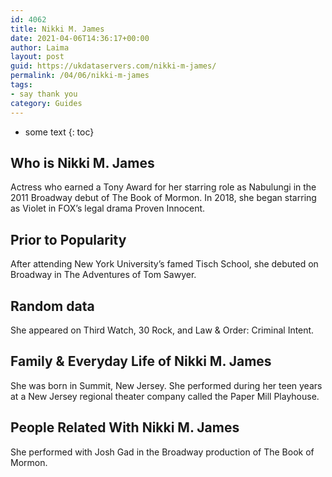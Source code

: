 ```yaml
---
id: 4062
title: Nikki M. James
date: 2021-04-06T14:36:17+00:00
author: Laima
layout: post
guid: https://ukdataservers.com/nikki-m-james/
permalink: /04/06/nikki-m-james
tags:
- say thank you
category: Guides
---
```


* some text
{: toc}


## Who is Nikki M. James
                  
                  
                  
Actress who earned a Tony Award for her starring role as Nabulungi in the 2011 Broadway debut of The Book of Mormon. In 2018, she began starring as Violet in FOX&#8217;s legal drama Proven Innocent.
                  
              
            
              
            
                
                
                
## Prior to Popularity
                  
                  
                  
After attending New York University&#8217;s famed Tisch School, she debuted on Broadway in The Adventures of Tom Sawyer.
                  
              
            
              
            
                
                
                
## Random data
                  
                  
                  
She appeared on Third Watch, 30 Rock, and Law & Order: Criminal Intent.
                  
              
            
              
            
                
                
                
## Family & Everyday Life of Nikki M. James
                  
                  
                  
She was born in Summit, New Jersey. She performed during her teen years at a New Jersey regional theater company called the Paper Mill Playhouse.
                  
              
            
              
            
                
                
                
## People Related With Nikki M. James
                  
                  
                  
She performed with Josh Gad in the Broadway production of The Book of Mormon.
                  
              
            
              
            
                
              
            
              
              
            
            
              
            
          
          
          